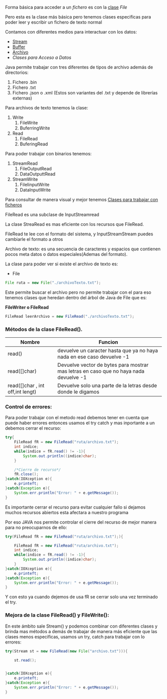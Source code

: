 Forma básica para acceder a un *fichero* es con la [clase](../PROGRAMACION-DE-MULTIMEDIA-Y-DISPOSITIVOS-MOVILES/Clase.md) *File*

Pero esta es la clase más básica pero tenemos clases especificas para poder leer y escribir un fichero de texto normal

Contamos con diferentes medios para interactuar con los datos:

* [Stream](Stream.md)
* [Buffer](Buffer.md)
* [Archivo](Archivo.md)
* *Clases para Acceso a Datos*

Java permite trabajar con tres diferentes de tipos de archivo además de directorios:

1. Fichero .bin
1. Fichero .txt
1. Fichero .json o .xml (Estos son variantes del .txt y depende de librerías externas)

Para archivos de texto tenemos la clase:

1. Write
   1. FileWrite
   1. BuferringWrite
1. Read
   1. FileRead
   1. BuferingRead

Para poder  trabajar con binarios tenemos:

1. StreamRead
   1. FileOutputRead
   1. DataOutputtRead
1. StreamWrite
   1. FileIinputWrite
   1. DataInputWrite

Para consultar de manera visual y mejor tenemos [Clases para trabajar con ficheros](Clases%20para%20trabajar%20con%20ficheros.canvas)

FileRead es una subclase de InputStreamread

La clase StreaRead  es mas eficiente con los recursos que FileRead.

FileRead te lee con el formato del sistema, y InputStreamStream puedes cambiarle el formato a otros

Archivo de texto: es una secuencia de caracteres y espacios que contienen pocos meta datos o datos especiales(Ademas del formato).

La clase para poder ver si existe el archivo de texto es:

* File

````Java
File ruta = new File("./archivoTexto.txt");

````

Este permite  buscar el archivo pero no permite trabajar con el para eso tenemos clases que heredan dentro del árbol de Java de File que es:

**FileWriter o FileRead**

````Java
FileRead leerArchivo = new FileRead("./archivoTexto.txt");

````

### Métodos de la clase FileRead().

|Nombre|Funcion|
|------|-------|
|read()|devuelve un caracter hasta que ya no haya nada en ese caso devuelve -1|
|read(\[\]char)|Devuelve vector de bytes para mostrar mas letras en caso que no haya nada devuelve -1|
|read(\[\]char , int off,int lengt)|Devuelve solo una parte de la letras desde donde le digamos|

### Control de errores:

Para poder trabajar con el metodo read debemos tener en cuenta que puede haber errores entonces usamos el try catch y mas inportante a un debemos cerrar el recurso:

````JAVA
try{
	FileRead fR = new FileRead("ruta/archivo.txt");
	int indice;
	while(indice = fR.read() != -1){
		System.out.println((indice)char);		
	}

	/*Cierre de recurso*/
	fR.close();
}catch(IOXception e){
	e.printeft;
}catch(Exception e){
	System.err.println("Error: " + e.getMessage());
}

````

Es importante cerrar el recurso para evitar cualquier fallo si dejamos muchos recursos abiertos esta afectara a nuestro programa

Por eso JAVA nos permite controlar el cierre del recurso de mejor manera para no preocuparnos de ello:

````JAVA
try(FileRead fR = new FileRead("ruta/archivo.txt");){	

	FileRead fR = new FileRead("ruta/archivo.txt");
	int indice;
	while(indice = fR.read() != -1){
		System.out.println((indice)char);		
	}
}catch(IOXception e){
	e.printeft;
}catch(Exception e){
	System.err.println("Error: " + e.getMessage());
}
````

Y con esto ya cuando dejemos de usa fR se cerrar solo una vez terminado el try.

### Mejora de la clase FileRead() y FileWrite():

En este ámbito sale Stream() y podemos combinar con diferentes clases y brinda mas métodos a demás de trabajar de manera más eficiente que las clases menos especificas, usamos un try, catch para trabajar con lo errores:

````java
try(Stream st = new FileRead(new File("archivo.txt"))){

	st.read();


}catch(IOXception e){
	e.printeft;
}catch(Exception e){
	System.err.println("Error: " + e.getMessage());
}

````
